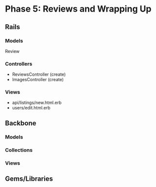 # Phase 5: Reviews and Wrapping Up

## Rails
### Models
Review

### Controllers
* ReviewsController (create)
* ImagesController (create)

### Views
* api/listings/new.html.erb
* users/edit.html.erb

## Backbone
### Models

### Collections

### Views

## Gems/Libraries
